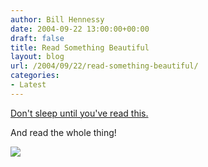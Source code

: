 ```yaml
---
author: Bill Hennessy
date: 2004-09-22 13:00:00+00:00
draft: false
title: Read Something Beautiful
layout: blog
url: /2004/09/22/read-something-beautiful/
categories:
- Latest
---
```


[Don't sleep until you've read this.](https://www.dmagazine.com//article.asp?articleid=731)




And read the whole thing!







![](https://blog.billhennessy.com/aggbug.aspx?PostID=556)


